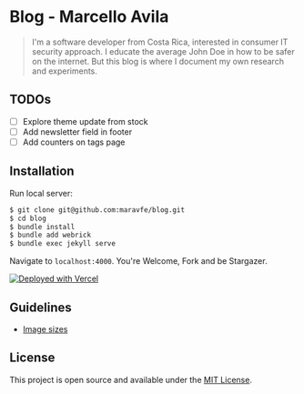 # Blog - Marcello Avila

> I'm a software developer from Costa Rica, interested in consumer IT security approach. I educate the average John Doe in how to be safer on the internet. But this blog is where I document my own research and experiments.

## TODOs

- [ ] Explore theme update from stock
- [ ] Add newsletter field in footer
- [ ] Add counters on tags page 

## Installation

Run local server:

```bash
$ git clone git@github.com:maravfe/blog.git
$ cd blog
$ bundle install
$ bundle add webrick
$ bundle exec jekyll serve
```

Navigate to `localhost:4000`. You're Welcome, Fork and be Stargazer.

[![Deployed with Vercel](https://vercel.com/button)](https://vercel.com/import/project?template=https://github.com/maravfe/blog)

## Guidelines

- [Image sizes](https://imagesuggest.com/blog/blog-post-image-size/)

## License

This project is open source and available under the [MIT License](LICENSE).
